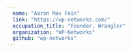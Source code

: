 ```yaml
---
  name: "Aaron Max Fein"
  link: "https://wp-networks.com/"
  occupation_title: "Founder, Wrangler"
  organization: "WP-Networks"
  github: "wp-networks"
---
```

